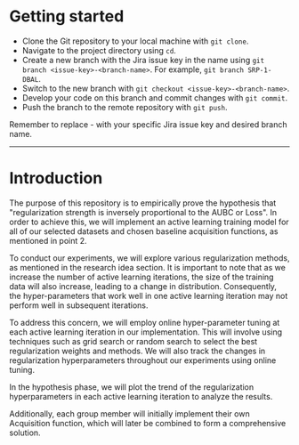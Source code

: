 
# Getting started

- Clone the Git repository to your local machine with `git clone`.
- Navigate to the project directory using `cd`.
- Create a new branch with the Jira issue key in the name using `git branch <issue-key>-<branch-name>`. For example, `git branch SRP-1-DBAL`.
- Switch to the new branch with `git checkout <issue-key>-<branch-name>`.
- Develop your code on this branch and commit changes with `git commit`.
- Push the branch to the remote repository with `git push`.


Remember to replace <issue-key>-<branch-name> with your specific Jira issue key and desired branch name.


----

# Introduction

The purpose of this repository is to empirically prove the hypothesis that "regularization strength is inversely proportional to the AUBC or Loss". In order to achieve this, we will implement an active learning training model for all of our selected datasets and chosen baseline acquisition functions, as mentioned in point 2.

To conduct our experiments, we will explore various regularization methods, as mentioned in the research idea section. It is important to note that as we increase the number of active learning iterations, the size of the training data will also increase, leading to a change in distribution. Consequently, the hyper-parameters that work well in one active learning iteration may not perform well in subsequent iterations.

To address this concern, we will employ online hyper-parameter tuning at each active learning iteration in our implementation. This will involve using techniques such as grid search or random search to select the best regularization weights and methods. We will also track the changes in regularization hyperparameters throughout our experiments using online tuning. 

In the hypothesis phase, we will plot the trend of the regularization hyperparameters in each active learning iteration to analyze the results.

Additionally, each group member will initially implement their own Acquisition function, which will later be combined to form a comprehensive solution.


